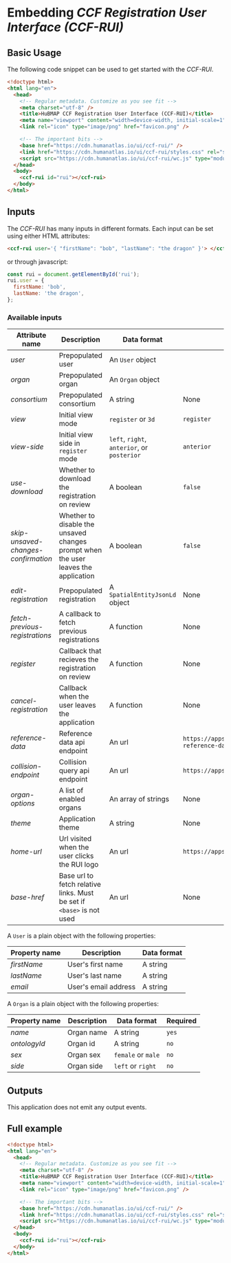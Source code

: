 # Embedding _CCF Registration User Interface (CCF-RUI)_

## Basic Usage

The following code snippet can be used to get started with the _CCF-RUI_.

```html
<!doctype html>
<html lang="en">
  <head>
    <!-- Regular metadata. Customize as you see fit -->
    <meta charset="utf-8" />
    <title>HuBMAP CCF Registration User Interface (CCF-RUI)</title>
    <meta name="viewport" content="width=device-width, initial-scale=1" />
    <link rel="icon" type="image/png" href="favicon.png" />

    <!-- The important bits -->
    <base href="https://cdn.humanatlas.io/ui/ccf-rui/" />
    <link href="https://cdn.humanatlas.io/ui/ccf-rui/styles.css" rel="stylesheet" />
    <script src="https://cdn.humanatlas.io/ui/ccf-rui/wc.js" type="module"></script>
  </head>
  <body>
    <ccf-rui id="rui"></ccf-rui>
  </body>
</html>
```

## Inputs

The _CCF-RUI_ has many inputs in different formats. Each input can be set using either HTML attributes:

```html
<ccf-rui user='{ "firstName": "bob", "lastName": "the dragon" }'> </ccf-rui>
```

or through javascript:

```js
const rui = document.getElementById('rui');
rui.user = {
  firstName: 'bob',
  lastName: 'the dragon',
};
```

### Available inputs

| Attribute name                      | Description                                                                        | Data format                                 | Default                                                |
| ----------------------------------- | ---------------------------------------------------------------------------------- | ------------------------------------------- | ------------------------------------------------------ |
| _user_                              | Prepopulated user                                                                  | An `User` object                            |                                                        |
| _organ_                             | Prepopulated organ                                                                 | An `Organ` object                           |                                                        |
| _consortium_                        | Prepopulated consortium                                                            | A string                                    | None                                                   |
| _view_                              | Initial view mode                                                                  | `register` or `3d`                          | `register`                                             |
| _view-side_                         | Initial view side in `register` mode                                               | `left`, `right`, `anterior`, or `posterior` | `anterior`                                             |
| _use-download_                      | Whether to download the registration on review                                     | A boolean                                   | `false`                                                |
| _skip-unsaved-changes-confirmation_ | Whether to disable the unsaved changes prompt when the user leaves the application | A boolean                                   | `false`                                                |
| _edit-registration_                 | Prepopulated registration                                                          | A `SpatialEntityJsonLd` object              | None                                                   |
| _fetch-previous-registrations_      | A callback to fetch previous registrations                                         | A function                                  | None                                                   |
| _register_                          | Callback that recieves the registration on review                                  | A function                                  | None                                                   |
| _cancel-registration_               | Callback when the user leaves the application                                      | A function                                  | None                                                   |
| _reference-data_                    | Reference data api endpoint                                                        | An url                                      | `https://apps.humanatlas.io/api/v1/rui-reference-data` |
| _collision-endpoint_                | Collision query api endpoint                                                       | An url                                      | `https://apps.humanatlas.io/api/v1/collisions`         |
| _organ-options_                     | A list of enabled organs                                                           | An array of strings                         | None                                                   |
| _theme_                             | Application theme                                                                  | A string                                    | None                                                   |
| _home-url_                          | Url visited when the user clicks the RUI logo                                      | An url                                      | `https://apps.humanatlas.io/rui/`                      |
| _base-href_                         | Base url to fetch relative links. Must be set if `<base>` is not used              | An url                                      | None                                                   |

A `User` is a plain object with the following properties:

| Property name | Description          | Data format |
| ------------- | -------------------- | ----------- |
| _firstName_   | User's first name    | A string    |
| _lastName_    | User's last name     | A string    |
| _email_       | User's email address | A string    |

A `Organ` is a plain object with the following properties:

| Property name | Description | Data format        | Required |
| ------------- | ----------- | ------------------ | -------- |
| _name_        | Organ name  | A string           | `yes`    |
| _ontologyId_  | Organ id    | A string           | `no`     |
| _sex_         | Organ sex   | `female` or `male` | `no`     |
| _side_        | Organ side  | `left` or `right`  | `no`     |

## Outputs

This application does not emit any output events.

## Full example

```html
<!doctype html>
<html lang="en">
  <head>
    <!-- Regular metadata. Customize as you see fit -->
    <meta charset="utf-8" />
    <title>HuBMAP CCF Registration User Interface (CCF-RUI)</title>
    <meta name="viewport" content="width=device-width, initial-scale=1" />
    <link rel="icon" type="image/png" href="favicon.png" />

    <!-- The important bits -->
    <base href="https://cdn.humanatlas.io/ui/ccf-rui/" />
    <link href="https://cdn.humanatlas.io/ui/ccf-rui/styles.css" rel="stylesheet" />
    <script src="https://cdn.humanatlas.io/ui/ccf-rui/wc.js" type="module"></script>
  </head>
  <body>
    <ccf-rui id="rui"></ccf-rui>
  </body>
</html>
```
